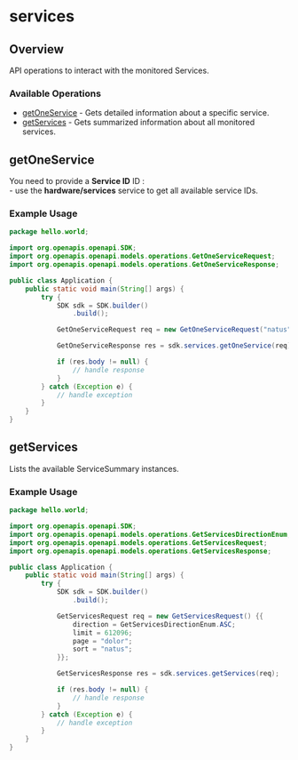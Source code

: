 # services

## Overview

API operations to interact with the monitored Services.

### Available Operations

* [getOneService](#getoneservice) - Gets detailed information about a specific service.
* [getServices](#getservices) - Gets summarized information about all monitored services.

## getOneService

You need to provide a <b>Service ID</b> ID :<br>- use the <b>hardware/services</b> service to get all available service IDs.

### Example Usage

```java
package hello.world;

import org.openapis.openapi.SDK;
import org.openapis.openapi.models.operations.GetOneServiceRequest;
import org.openapis.openapi.models.operations.GetOneServiceResponse;

public class Application {
    public static void main(String[] args) {
        try {
            SDK sdk = SDK.builder()
                .build();

            GetOneServiceRequest req = new GetOneServiceRequest("natus");            

            GetOneServiceResponse res = sdk.services.getOneService(req);

            if (res.body != null) {
                // handle response
            }
        } catch (Exception e) {
            // handle exception
        }
    }
}
```

## getServices

Lists the available ServiceSummary instances.

### Example Usage

```java
package hello.world;

import org.openapis.openapi.SDK;
import org.openapis.openapi.models.operations.GetServicesDirectionEnum;
import org.openapis.openapi.models.operations.GetServicesRequest;
import org.openapis.openapi.models.operations.GetServicesResponse;

public class Application {
    public static void main(String[] args) {
        try {
            SDK sdk = SDK.builder()
                .build();

            GetServicesRequest req = new GetServicesRequest() {{
                direction = GetServicesDirectionEnum.ASC;
                limit = 612096;
                page = "dolor";
                sort = "natus";
            }};            

            GetServicesResponse res = sdk.services.getServices(req);

            if (res.body != null) {
                // handle response
            }
        } catch (Exception e) {
            // handle exception
        }
    }
}
```
